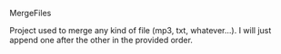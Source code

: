 MergeFiles

Project used to merge any kind of file (mp3, txt, whatever...). I will just append one after the other in the provided order.